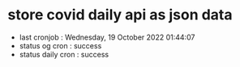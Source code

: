 # store covid daily api as json data

- last cronjob : Wednesday, 19 October 2022 01:44:07
- status og cron : success
- status daily cron : success
      
      